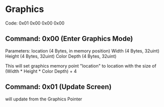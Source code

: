 ﻿
# Graphics

Code: 0x01 0x00 0x00 0x00

## Command: 0x00 (Enter Graphics Mode)

Parameters: location (4 Bytes, in memory position) Width (4 Bytes, 32uint) Height (4 Bytes, 32uint) Color Depth (4 Bytes, 32uint)

This will set graphics memory point "location" to location with the size of (Width * Height * Color Depth) + 4 

## Command: 0x01 (Update Screen)

will update from the Graphics Pointer
